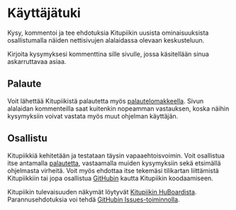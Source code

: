 # Käyttäjätuki

Kysy, kommentoi ja tee ehdotuksia Kitupiikin uusista ominaisuuksista osallistumalla näiden nettisivujen alalaidassa olevaan keskusteluun.

Kirjoita kysymyksesi kommenttina sille sivulle, jossa käsitellään sinua askarruttavaa asiaa.


## Palaute

Voit lähettää Kitupiikistä palautetta myös [palautelomakkeella](https://form.jotformeu.com/73283959099374). Sivun alalaidan kommenteilla saat kuitenkin nopeamman vastauksen, koska näihin kysymyksiin voivat vastata myös muut ohjelman käyttäjän.


## Osallistu

Kitupiikkiä kehitetään ja testataan täysin vapaaehtoisvoimin. Voit osallistua itse antamalla [palautetta](https://form.jotformeu.com/73283959099374), vastaamalla muiden kysymyksiin sekä etsimällä ohjelmasta virheitä. Voit myös ehdottaa itse tekemäsi tilikartan liittämistä Kitupiikkiin tai jopa osallistua [GitHubin](https://github.com/artoh/kitupiikki) kautta Kitupiikin koodaamiseen.

Kitupiikin tulevaisuuden näkymät löytyvät [Kitupiikin HuBoardista](https://huboard.com/artoh/kitupiikki#/milestones). Parannusehdotuksia voi tehdä [GitHubin Issues-toiminnolla](https://github.com/artoh/kitupiikki/issues/new).
